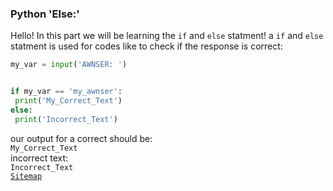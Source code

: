 ### Python 'Else:'
Hello! In this part we will be learning the `if` and `else` statment!
a `if` and `else` statment is used for codes like to check if the response is correct:
```python
my_var = input('AWNSER: ')


if my_var == 'my_awnser':
 print('My_Correct_Text')
else:
 print('Incorrect_Text')
 ```
 our output for a correct should be:\
 `My_Correct_Text`\
 incorrect text:\
 `Incorrect_Text`\
 [`Sitemap`](Map.html)
